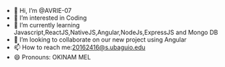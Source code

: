 - 👋 Hi, I’m @AVRIE-07
- 👀 I’m interested in Coding
- 🌱 I’m currently learning Javascript,ReactJS,NativeJS,Angular,NodeJs,ExpressJS and Mongo DB
- 💞️ I’m looking to collaborate on our new project using Angular
- 📫 How to reach me:20162416@s.ubaguio.edu
- 😄 Pronouns: OKINAM MEL
<!---
AVRIE-07/AVRIE-07 is a ✨ special ✨ repository because its `README.md` (this file) appears on your GitHub profile.
You can click the Preview link to take a look at your changes.
--->
